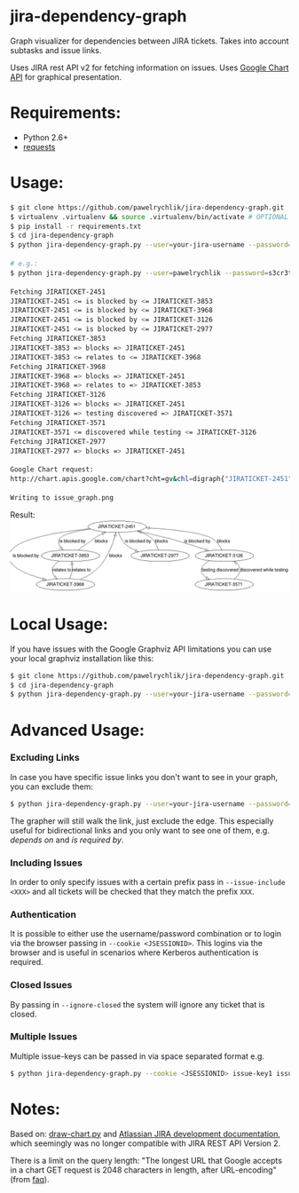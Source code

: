 jira-dependency-graph
=====================

Graph visualizer for dependencies between JIRA tickets. Takes into account subtasks and issue links.

Uses JIRA rest API v2 for fetching information on issues.
Uses [Google Chart API](https://developers.google.com/chart/) for graphical presentation.

Requirements:
=============
* Python 2.6+
* [requests](http://docs.python-requests.org/en/master/)

Usage:
======
```bash
$ git clone https://github.com/pawelrychlik/jira-dependency-graph.git
$ virtualenv .virtualenv && source .virtualenv/bin/activate # OPTIONAL
$ pip install -r requirements.txt
$ cd jira-dependency-graph
$ python jira-dependency-graph.py --user=your-jira-username --password=your-jira-password --jira=url-of-your-jira-site issue-key

# e.g.:
$ python jira-dependency-graph.py --user=pawelrychlik --password=s3cr3t --jira=https://your-company.jira.com JIRATICKET-718

Fetching JIRATICKET-2451
JIRATICKET-2451 <= is blocked by <= JIRATICKET-3853
JIRATICKET-2451 <= is blocked by <= JIRATICKET-3968
JIRATICKET-2451 <= is blocked by <= JIRATICKET-3126
JIRATICKET-2451 <= is blocked by <= JIRATICKET-2977
Fetching JIRATICKET-3853
JIRATICKET-3853 => blocks => JIRATICKET-2451
JIRATICKET-3853 <= relates to <= JIRATICKET-3968
Fetching JIRATICKET-3968
JIRATICKET-3968 => blocks => JIRATICKET-2451
JIRATICKET-3968 => relates to => JIRATICKET-3853
Fetching JIRATICKET-3126
JIRATICKET-3126 => blocks => JIRATICKET-2451
JIRATICKET-3126 => testing discovered => JIRATICKET-3571
Fetching JIRATICKET-3571
JIRATICKET-3571 <= discovered while testing <= JIRATICKET-3126
Fetching JIRATICKET-2977
JIRATICKET-2977 => blocks => JIRATICKET-2451

Google Chart request:
http://chart.apis.google.com/chart?cht=gv&chl=digraph{"JIRATICKET-2451"->"JIRATICKET-3853"[arrowhead=empty][label="is+blocked+by"];"JIRATICKET-2451"->"JIRATICKET-3968"[arrowhead=empty][label="is+blocked+by"];"JIRATICKET-2451"->"JIRATICKET-3126"[arrowhead=empty][label="is+blocked+by"];"JIRATICKET-2451"->"JIRATICKET-2977"[arrowhead=empty][label="is+blocked+by"];"JIRATICKET-3853"->"JIRATICKET-2451"[arrowhead=empty][label="blocks"];"JIRATICKET-3853"->"JIRATICKET-3968"[arrowhead=empty][label="relates+to"];"JIRATICKET-3968"->"JIRATICKET-2451"[arrowhead=empty][label="blocks"];"JIRATICKET-3968"->"JIRATICKET-3853"[arrowhead=empty][label="relates+to"];"JIRATICKET-3126"->"JIRATICKET-2451"[arrowhead=empty][label="blocks"];"JIRATICKET-3126"->"JIRATICKET-3571"[arrowhead=empty][label="testing+discovered"];"JIRATICKET-3571"->"JIRATICKET-3126"[arrowhead=empty][label="discovered+while+testing"]    ;"JIRATICKET-2977"->"JIRATICKET-2451"[arrowhead=empty][label="blocks"]}

Writing to issue_graph.png

```
Result:
![Example result](examples/issue_graph.png)

Local Usage:
============
If you have issues with the Google Graphviz API limitations you can use your local graphviz installation like this:

```bash
$ git clone https://github.com/pawelrychlik/jira-dependency-graph.git
$ cd jira-dependency-graph
$ python jira-dependency-graph.py --user=your-jira-username --password=your-jira-password --jira=url-of-your-jira-site --local issue-key | dot -Tpng > issue_graph.png
```

Advanced Usage:
===============

### Excluding Links

In case you have specific issue links you don't want to see in your graph, you can exclude them:

```bash
$ python jira-dependency-graph.py --user=your-jira-username --password=your-jira-password --jira=url-of-your-jira-site --exclude-link 'is required by' --exclude-link 'duplicates' issue-key
```

The grapher will still walk the link, just exclude the edge. This especially useful for bidirectional links and you only
want to see one of them, e.g. *depends on* and *is required by*.

### Including Issues

In order to only specify issues with a certain prefix pass in `--issue-include <XXX>` and all tickets will be checked that they match the prefix `XXX`.

### Authentication

It is possible to either use the username/password combination or to login via the browser passing in `--cookie <JSESSIONID>`. This logins via the browser and is useful in scenarios where Kerberos authentication is required.

### Closed Issues

By passing in `--ignore-closed` the system will ignore any ticket that is closed.

### Multiple Issues

Multiple issue-keys can be passed in via space separated format e.g.
```bash
$ python jira-dependency-graph.py --cookie <JSESSIONID> issue-key1 issue-key2
```

Notes:
======
Based on: [draw-chart.py](https://developer.atlassian.com/download/attachments/4227078/draw-chart.py) and [Atlassian JIRA development documentation](https://developer.atlassian.com/display/JIRADEV/JIRA+REST+API+Version+2+Tutorial#JIRARESTAPIVersion2Tutorial-Example#1:GraphingImageLinks), which seemingly was no longer compatible with JIRA REST API Version 2.

There is a limit on the query length: "The longest URL that Google accepts in a chart GET request is 2048 characters in length, after URL-encoding" (from [faq](https://developers.google.com/chart/image/faq)).
